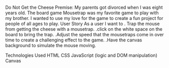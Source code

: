 Do Not Get the Cheese
Premise: My parents got divorced when I was eight years old. The board game Mousetrap was my favorite game to play with my brother. I wanted to use my love for the game to create a fun project for people of all ages to play.
User Story
As a user I want to
. Trap the mouse from getting the cheese with a mousetrap.
.click on the white space on the board to bring the trap.
.Adjust the speed that the mousetraps come in over time to create a challenging effect to the game.
.Have the canvas background to simulate the mouse moving.

Technologies Used
HTML
CSS
JavaScript (logic and DOM manipulation)
Canvas 

